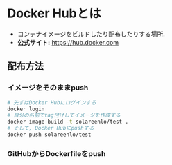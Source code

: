 # Docker Hubとは
- コンテナイメージをビルドしたり配布したりする場所.
- **公式サイト:** https://hub.docker.com

## 配布方法
### イメージをそのままpush
```bash
# 先ずはDocker Hubにログインする
docker login
# 自分の名前でtag付けしてイメージを作成する
docker image build -t solareenlo/test .
# そして, Docker Hubにpushする
docker push solareenlo/test
```

### GitHubからDockerfileをpush
